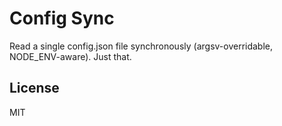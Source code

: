 Config Sync
===========

Read a single config.json file synchronously (argsv-overridable, NODE_ENV-aware). Just that.

## License

MIT
